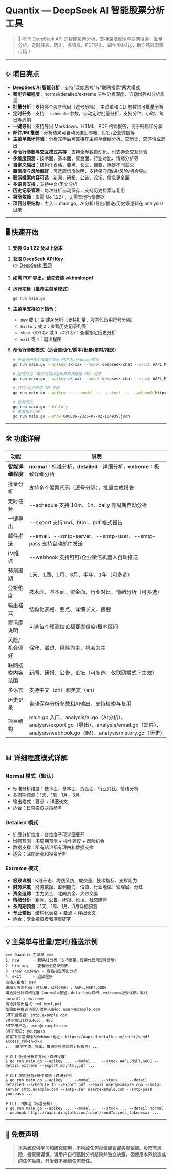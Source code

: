 # Quantix — DeepSeek AI 智能股票分析工具

> 🚀 基于 DeepSeek API 的智能股票分析，支持深度推理与联网搜索，批量分析、定时任务、历史、多语言、PDF导出、邮件/IM推送，助你高效洞察市场！

---

## ✨ 项目亮点

- **DeepSeek AI 智能分析**：支持"深度思考"与"联网搜索"两大模式
- **智能详细程度**：normal/detailed/extreme 三种分析深度，自动增强AI分析质量
- **批量分析**：支持多个股票代码（逗号分隔），主菜单和 CLI 参数均可批量分析
- **定时任务**：支持 `--schedule` 参数，自动定时批量分析，支持分钟、小时、每日等周期
- **一键导出**：支持导出 Markdown、HTML、PDF 格式报告，便于归档和分享
- **邮件/IM 推送**：分析结果可自动发送到邮箱、钉钉/企业微信等
- **主菜单循环体验**：分析完毕后可直接在主菜单继续分析、查历史、查详情或退出
- **命令行参数与交互模式共存**：支持全参数自动化，也支持全交互体验
- **多维度预测**：技术面、基本面、资金面、行业对比、情绪分析等
- **自定义输出**：结构化表格、要点、长文、摘要，满足不同需求
- **置信度与风险偏好**：可选置信度说明，支持保守/激进/风险/机会导向
- **联网搜索内容可选**：新闻、研报、公告、论坛，信息更全面
- **多语言支持**：支持中文/英文分析
- **历史记录管理**：每次分析自动保存，支持历史检索与复用
- **极简依赖**：仅需 Go 1.22+，无需本地行情数据
- **项目分层结构**：主入口 main.go，AI分析/导出/推送/历史等逻辑在 analysis/ 目录

---

## 🖥️ 快速开始

1. **安装 Go 1.22 及以上版本**
2. **获取 DeepSeek API Key**  
   👉 [DeepSeek 官网](https://platform.deepseek.com/)
3. **如需 PDF 导出，请先安装 [wkhtmltopdf](https://wkhtmltopdf.org/downloads.html)**
4. **运行项目（推荐主菜单模式）**
   ```bash
   go run main.go
   ```
5. **主菜单支持如下指令**：
   - `new` 或 `1`：新建AI分析（支持批量，股票代码用逗号分隔）
   - `history` 或 `2`：查看历史记录列表
   - `show <文件名>` 或 `3 <文件名>`：查看指定历史分析
   - `exit` 或 `4`：退出程序

6. **命令行参数模式（适合自动化/脚本/批量/定时/推送）**
   ```bash
   # 批量分析多个股票并导出 PDF/Markdown/HTML
   go run main.go --apikey sk-xxx --model deepseek-chat --stock AAPL,MSFT,GOOG --export md,html,pdf ...

   # 定时任务：每小时自动分析并邮件推送 PDF 附件
   go run main.go --apikey sk-xxx --model deepseek-chat --stock AAPL,MSFT --schedule 1h --export pdf --email user@example.com --smtp-server smtp.example.com --smtp-port 465 --smtp-user user@example.com --smtp-pass yourpass ...

   # 钉钉/企业微信 IM 推送
   go run main.go --apikey ... --model ... --stock ... --webhook https://oapi.dingtalk.com/robot/send?access_token=xxx ...

   # 查看历史
   go run main.go --history
   # 查看指定历史
   go run main.go --show 600036-2025-07-02-164939.json
   ```

---

## 🛠️ 功能详解

| 功能             | 说明                                                                 |
|------------------|----------------------------------------------------------------------|
| **智能详细程度** | **normal**：标准分析，**detailed**：详细分析，**extreme**：极致详细分析 |
| 批量分析         | 支持多个股票代码（逗号分隔），批量生成报告                            |
| 定时任务         | --schedule 支持 10m、1h、daily 等周期自动分析                         |
| 一键导出         | --export 支持 md、html、pdf 格式报告                                  |
| 邮件推送         | --email、--smtp-server、--smtp-user、--smtp-pass 支持自动邮件发送      |
| IM推送           | --webhook 支持钉钉/企业微信机器人自动推送                            |
| 预测周期         | 1天、1周、1月、3月、半年、1年（可多选）                              |
| 分析维度         | 技术面、基本面、资金面、行业对比、情绪分析（可多选）                 |
| 输出格式         | 结构化表格、要点、详细长文、摘要                                     |
| 置信度说明       | 可选每个预测结论都要置信度/概率区间                                   |
| 风险/机会偏好    | 保守、激进、风险为主、机会为主                                       |
| 联网搜索内容范围 | 新闻、研报、公告、论坛（可多选，仅联网模式下生效）                   |
| 多语言           | 支持中文（zh）和英文（en）                                           |
| 历史记录         | 自动保存分析参数和AI输出，支持检索与复用                              |
| 项目结构         | main.go 入口，analysis/ai.go（AI分析）、analysis/export.go（导出）、analysis/email.go（邮件）、analysis/webhook.go（IM）、analysis/history.go（历史） |

---

## 📊 详细程度模式详解

### Normal 模式（默认）
- 标准分析维度：技术面、基本面、资金面、行业对比、情绪分析
- 多周期预测：1天、1周、1月、3月
- 输出格式：要点 + 详细长文
- 适合：日常投资决策参考

### Detailed 模式
- 扩展分析维度：各维度子项详细展开
- 增强预测：多周期预测 + 操作建议 + 风险机会
- 数据支撑：所有结论都有理由和数据支撑
- 适合：深度研究和投资分析

### Extreme 模式
- **极致详细**：K线形态、均线系统、成交量、技术指标、支撑阻力
- **财务深度**：财务数据、盈利能力、估值、行业地位、管理层、分红
- **资金追踪**：主力资金、北向资金、大宗交易
- **情绪分析**：新闻、公告、研报、论坛、社交媒体
- **多周期预测**：1天、1周、1月、3月详细预测
- **专业输出**：结构化表格 + 要点 + 详细长文
- 适合：专业投资者和深度研究

---

## 💡 主菜单与批量/定时/推送示例

```
=== Quantix 主菜单 ===
1. new      - 新建AI分析（支持批量，股票代码用逗号分隔）
2. history  - 查看历史记录列表
3. show <文件名> - 查看指定历史分析
4. exit     - 退出程序
请输入指令: new
请输入股票代码（可批量，逗号分隔）: AAPL,MSFT,GOOG
请选择分析详细程度（normal=普通，detailed=详细，extreme=极致详细，默认normal）: extreme
请选择导出格式: md,html,pdf
如需邮件推送请输入收件人邮箱: user@example.com
SMTP服务器: smtp.example.com
SMTP端口(默认465): 465
SMTP用户名: user@example.com
SMTP密码: yourpass
如需IM推送请输入Webhook地址: https://oapi.dingtalk.com/robot/send?access_token=xxx
...（依次生成、导出、推送每只股票的分析报告）...

# CLI 批量分析并导出（详细程度）
$ go run main.go --apikey ... --model ... --stock AAPL,MSFT,GOOG --detail extreme --export md,html,pdf ...

# CLI 定时任务+邮件推送（详细分析）
$ go run main.go --apikey ... --model ... --stock ... --detail detailed --schedule 1h --export pdf --email user@example.com --smtp-server smtp.example.com --smtp-user user@example.com --smtp-pass yourpass ...

# CLI IM推送（标准分析）
$ go run main.go --apikey ... --model ... --stock ... --detail normal --webhook https://oapi.dingtalk.com/robot/send?access_token=xxx ...
```

---

## 📢 免责声明

> **本系统仅供学习和研究使用，不构成任何投资建议或买卖依据。股市有风险，投资需谨慎。请用户自行甄别分析结果并独立决策，因使用本系统造成的任何后果，开发者不承担任何责任。**

---
